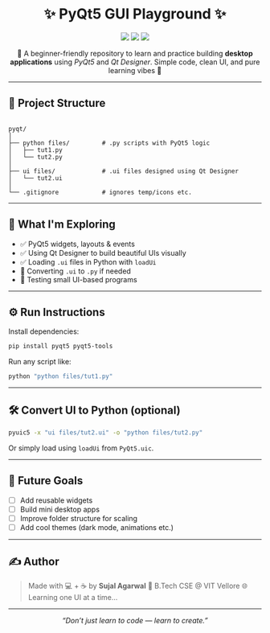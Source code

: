 
<h1 align="center">✨ PyQt5 GUI Playground ✨</h1>

<p align="center">
  <img src="https://img.shields.io/badge/PyQt5-GUI-blue?style=for-the-badge&logo=python&logoColor=white">
  <img src="https://img.shields.io/badge/Qt-Designer-green?style=for-the-badge&logo=qt&logoColor=white">
  <img src="https://img.shields.io/badge/Python-3.x-yellow?style=for-the-badge&logo=python&logoColor=white">
</p>

<p align="center">
  🌈 A beginner-friendly repository to learn and practice building <strong>desktop applications</strong> using <em>PyQt5</em> and <em>Qt Designer</em>.  
  Simple code, clean UI, and pure learning vibes 🎯
</p>

---

## 📁 Project Structure

```

pyqt/
│
├── python files/         # .py scripts with PyQt5 logic
│   ├── tut1.py
│   └── tut2.py
│
├── ui files/             # .ui files designed using Qt Designer
│   └── tut2.ui
│
└── .gitignore            # ignores temp/icons etc.

````

---

## 🧠 What I'm Exploring

- ✅ PyQt5 widgets, layouts & events  
- ✅ Using Qt Designer to build beautiful UIs visually  
- ✅ Loading `.ui` files in Python with `loadUi`  
- 🔄 Converting `.ui` to `.py` if needed  
- 🧪 Testing small UI-based programs

---

## ⚙️ Run Instructions

Install dependencies:

```bash
pip install pyqt5 pyqt5-tools
````

Run any script like:

```bash
python "python files/tut1.py"
```

---

## 🛠 Convert UI to Python (optional)

```bash
pyuic5 -x "ui files/tut2.ui" -o "python files/tut2.py"
```

Or simply load using `loadUi` from `PyQt5.uic`.

---

## 🚀 Future Goals

* [ ] Add reusable widgets
* [ ] Build mini desktop apps
* [ ] Improve folder structure for scaling
* [ ] Add cool themes (dark mode, animations etc.)

---

## ✍️ Author

> Made with 💻 + ☕ by **Sujal Agarwal**
> 📍 B.Tech CSE @ VIT Vellore
> 🌐 Learning one UI at a time...

---

<p align="center"><i>“Don’t just learn to code — learn to create.”</i></p>
